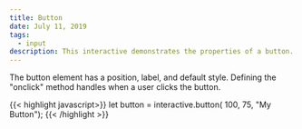 ```yaml
---
title: Button
date: July 11, 2019
tags:
  - input
description: This interactive demonstrates the properties of a button.
---
```


The button element has a position, label, and default style. Defining the "onclick" method handles when a user clicks the button.

{{< highlight javascript>}}
let button = interactive.button( 100, 75, "My Button");
{{< /highlight >}}

<div id="button-element"></div>

<script type="module" src="/examples/elements/button-element.js"></script>
